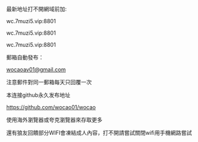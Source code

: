 最新地址打不開網域前加:
>>>>
wc.7muzi5.vip:8801
>>>>
>>>>
wc.7muzi5.vip:8801
>>>>
>>>>
wc.7muzi5.vip:8801
>>>>

郵箱自動發布：
>>>>
wocaoav01@gmail.com
>>>>
注意郵件對同一郵箱每天只回覆一次


本连接github永久发布地址
>>>>
https://github.com/wocao01/wocao
>>>>



使用海外瀏覽器或夸克瀏覽器來存取更多

還有狼友回饋部分WIFI會凍結成人內容，打不開請嘗試關閉wifi用手機網路嘗試
